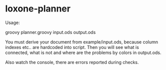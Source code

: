 # loxone-planner

Usage:

groovy planner.groovy input.ods output.ods

You must derive your document from example/input.ods, because column indexes etc.. are hardcoded into script.
Then you will see what is connected, what is not and where are the problems by colors in output.ods.

Also watch the console, there are errors reported during checks.

